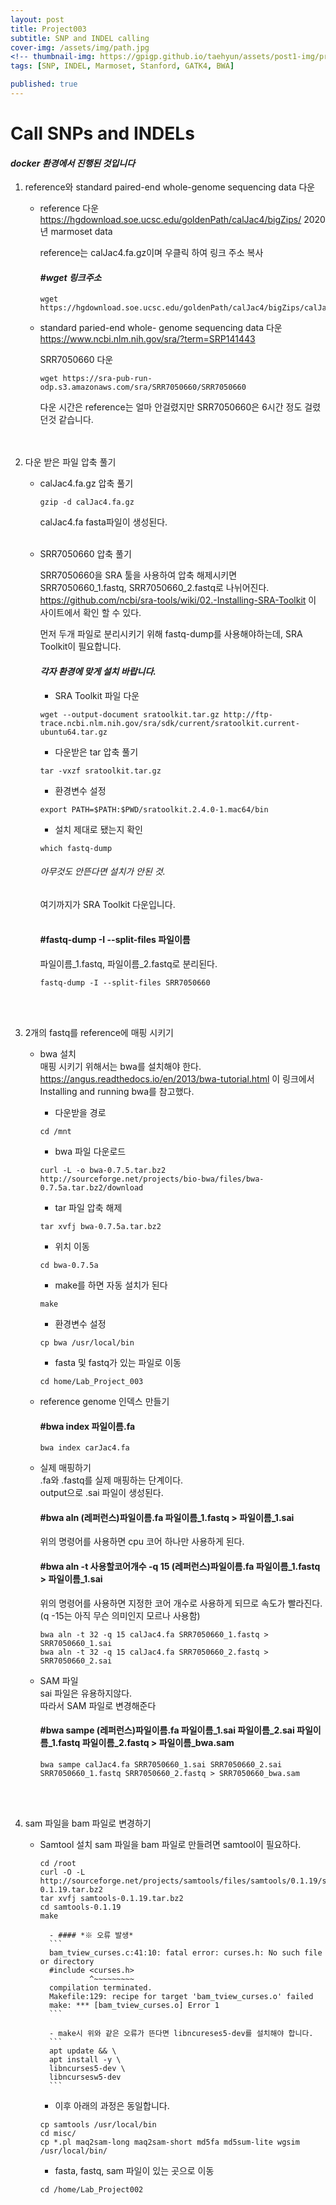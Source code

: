 ```yaml
---
layout: post
title: Project003
subtitle: SNP and INDEL calling
cover-img: /assets/img/path.jpg
<!-- thumbnail-img: https://gpigp.github.io/taehyun/assets/post1-img/project001-cover.png -->
tags: [SNP, INDEL, Marmoset, Stanford, GATK4, BWA]

published: true
---
```


Call SNPs and INDELs
============================

#### *docker 환경에서 진행된 것입니다*

1. reference와 standard paired-end whole-genome sequencing data 다운

    * reference 다운    
    https://hgdownload.soe.ucsc.edu/goldenPath/calJac4/bigZips/ 2020년 marmoset data

        reference는 calJac4.fa.gz이며 우클릭 하여 링크 주소 복사    
        
        #### *#wget 링크주소*

         ```
         wget https://hgdownload.soe.ucsc.edu/goldenPath/calJac4/bigZips/calJac4.fa.gz
         ```    
    * standard paried-end whole- genome sequencing data 다운    
    https://www.ncbi.nlm.nih.gov/sra/?term=SRP141443 
    
         SRR7050660 다운
    
         ```
         wget https://sra-pub-run-odp.s3.amazonaws.com/sra/SRR7050660/SRR7050660
         ```
         다운 시간은 reference는 얼마 안걸렸지만 SRR7050660은 6시간 정도 걸렸던것 같습니다.  
         <br/>
         <br/>
  

2. 다운 받은 파일 압축 풀기   

    * calJac4.fa.gz 압축 풀기
       
       ```
       gzip -d calJac4.fa.gz
       ```
       calJac4.fa  fasta파일이 생성된다.    
       <br/>

    * SRR7050660 압축 풀기
      
      SRR7050660을 SRA 툴을 사용하여 압축 해제시키면 SRR7050660_1.fastq, SRR7050660_2.fastq로 나뉘어진다.
      https://github.com/ncbi/sra-tools/wiki/02.-Installing-SRA-Toolkit 이 사이트에서 확인 할 수 있다.
      
      먼저 두개 파일로 분리시키기 위해 fastq-dump를 사용해야하는데, SRA Toolkit이 필요합니다.
      #### *각자 환경에 맞게 설치 바랍니다.*
      
      - SRA Toolkit 파일 다운
      
      ```
      wget --output-document sratoolkit.tar.gz http://ftp-trace.ncbi.nlm.nih.gov/sra/sdk/current/sratoolkit.current-ubuntu64.tar.gz
      ```    
      
      - 다운받은 tar 압축 풀기
      
      ```
      tar -vxzf sratoolkit.tar.gz
      ```    
          
      - 환경변수 설정
      
      ```
      export PATH=$PATH:$PWD/sratoolkit.2.4.0-1.mac64/bin
      ```    
      
      - 설치 제대로 됐는지 확인
      
      ```
      which fastq-dump
      ```    
      ###### *아무것도 안뜬다면 설치가 안된 것.*        
        
        
      여기까지가 SRA Toolkit 다운입니다.    
      <br/>
      
      #### #fastq-dump -I --split-files 파일이름    
      파일이름_1.fastq, 파일이름_2.fastq로 분리된다.
      
      ```
      fastq-dump -I --split-files SRR7050660
      ```
      <br/>
      <br/>

3. 2개의 fastq를 reference에 매핑 시키기

    * bwa 설치    
    매핑 시키기 위해서는 bwa를 설치해야 한다.    
        https://angus.readthedocs.io/en/2013/bwa-tutorial.html 이 링크에서 Installing and running bwa를 참고했다.    
        
        - 다운받을 경로    
        ```
        cd /mnt
        ```    
        
        - bwa 파일 다운로드
        ```
        curl -L -o bwa-0.7.5.tar.bz2 http://sourceforge.net/projects/bio-bwa/files/bwa-0.7.5a.tar.bz2/download
        ```    
        
        - tar 파일 압축 해제
        ```
        tar xvfj bwa-0.7.5a.tar.bz2
        ```    
        
        - 위치 이동
        ```
        cd bwa-0.7.5a
        ```    
        
        - make를 하면 자동 설치가 된다
        ```
        make
        ```    
        
        - 환경변수 설정
        ```
        cp bwa /usr/local/bin
        ```    
            
        - fasta 및 fastq가 있는 파일로 이동
        ```
        cd home/Lab_Project_003
        ```    
            
    * reference genome 인덱스 만들기    
        #### #bwa index 파일이름.fa
        ```
        bwa index carJac4.fa
        ```    
    
    * 실제 매핑하기    
        .fa와 .fastq를 실제 매핑하는 단계이다.    
        output으로 .sai 파일이 생성된다.    
        #### #bwa aln (레퍼런스)파일이름.fa 파일이름_1.fastq > 파일이름_1.sai
        위의 명령어를 사용하면 cpu 코어 하나만 사용하게 된다.
        #### #bwa aln -t 사용할코어개수 -q 15 (레퍼런스)파일이름.fa 파일이름_1.fastq > 파일이름_1.sai    
        위의 명령어를 사용하면 지정한 코어 개수로 사용하게 되므로 속도가 빨라진다.(q -15는 아직 무슨 의미인지 모르나 사용함)
        ```
        bwa aln -t 32 -q 15 calJac4.fa SRR7050660_1.fastq > SRR7050660_1.sai    
        bwa aln -t 32 -q 15 calJac4.fa SRR7050660_2.fastq > SRR7050660_2.sai
        ```    
   
    * SAM 파일    
        sai 파일은 유용하지않다.    
        따라서 SAM 파일로 변경해준다
        #### #bwa sampe (레퍼런스)파일이름.fa 파일이름_1.sai 파일이름_2.sai 파일이름_1.fastq 파일이름_2.fastq > 파일이름_bwa.sam
        ```
        bwa sampe calJac4.fa SRR7050660_1.sai SRR7050660_2.sai SRR7050660_1.fastq SRR7050660_2.fastq > SRR7050660_bwa.sam
        ```    
        <br/>
        <br/>
        
4. sam 파일을 bam 파일로 변경하기

    * Samtool 설치
    sam 파일을 bam 파일로 만들려면 samtool이 필요하다.
        ```
        cd /root
        curl -O -L http://sourceforge.net/projects/samtools/files/samtools/0.1.19/samtools-0.1.19.tar.bz2
        tar xvfj samtools-0.1.19.tar.bz2
        cd samtools-0.1.19
        make
        ```    
        
            - #### *※ 오류 발생*
            ``` 
            bam_tview_curses.c:41:10: fatal error: curses.h: No such file or directory
            #include <curses.h>
                     ^~~~~~~~~~
            compilation terminated.
            Makefile:129: recipe for target 'bam_tview_curses.o' failed
            make: *** [bam_tview_curses.o] Error 1
            ```    
            
            - make시 위와 같은 오류가 뜬다면 libncureses5-dev를 설치해야 합니다.
            ```
            apt update && \
            apt install -y \
            libncurses5-dev \
            libncursesw5-dev
            ```    
        
        - 이후 아래의 과정은 동일합니다.
        ```
        cp samtools /usr/local/bin
        cd misc/
        cp *.pl maq2sam-long maq2sam-short md5fa md5sum-lite wgsim /usr/local/bin/
        ```
        
        - fasta, fastq, sam 파일이 있는 곳으로 이동
        ```
        cd /home/Lab_Project002
        ```
        
        
